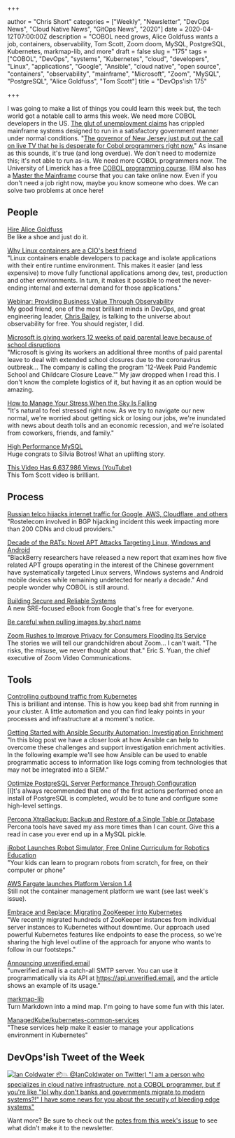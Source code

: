+++

author = "Chris Short"
categories = ["Weekly", "Newsletter", "DevOps News", "Cloud Native News", "GitOps News", "2020"]
date = 2020-04-12T07:00:00Z
description = "COBOL need grows, Alice Goldfuss wants a job, containers, observability, Tom Scott, Zoom doom, MySQL, PostgreSQL, Kubernetes, markmap-lib, and more"
draft = false
slug = "175"
tags = ["COBOL", "DevOps", "systems", "Kubernetes", "cloud", "developers", "Linux", "applications", "Google", "Ansible", "cloud native", "open source", "containers", "observability", "mainframe", "Microsoft", "Zoom", "MySQL", "PostgreSQL", "Alice Goldfuss", "Tom Scott"]
title = "DevOps'ish 175"

+++

I was going to make a list of things you could learn this week but, the tech world got a notable call to arms this week. We need more COBOL developers in the US. [The glut of unemployment claims](https://thenewstack.io/u-s-unemployment-surge-highlights-dire-need-for-cobol-skills/) has crippled mainframe systems designed to run in a satisfactory government manner under normal conditions. "[The governor of New Jersey just put out the call on live TV that he is desperate for Cobol programmers right now.](https://twitter.com/manicode/status/1246497036389793792)" As insane as this sounds, it's true (and long overdue). We don't need to modernize this; it's not able to run as-is. We need more COBOL programmers now. The University of Limerick has a free [COBOL programming course](http://www.csis.ul.ie/cobol/course/Default.htm). IBM also has a [Master the Mainframe](https://www.ibm.com/it-infrastructure/z/education/master-the-mainframe) course that you can take online now. Even if you don't need a job right now, maybe you know someone who does. We can solve two problems at once here!

## People

[Hire Alice Goldfuss](https://blog.alicegoldfuss.com/hire-me/)  
Be like a shoe and just do it.

[Why Linux containers are a CIO's best friend](https://www.ciodive.com/news/linux-containers-kubernetes/575506/)  
"Linux containers enable developers to package and isolate applications with their entire runtime environment. This makes it easier (and less expensive) to move fully functional applications among dev, test, production and other environments. In turn, it makes it possible to meet the never-ending internal and external demand for those applications."

[Webinar: Providing Business Value Through Observability](https://terazo.com/providing-business-value-with-observability/)  
My good friend, one of the most brilliant minds in DevOps, and great engineering leader, [Chris Bailey](https://twitter.com/seebails), is talking to the universe about observability for free. You should register, I did.

[Microsoft is giving workers 12 weeks of paid parental leave because of school disruptions](https://www.cnn.com/2020/04/09/tech/microsoft-12-weeks-parental-leave/index.html)  
"Microsoft is giving its workers an additional three months of paid parental leave to deal with extended school closures due to the coronavirus outbreak... The company is calling the program '12-Week Paid Pandemic School and Childcare Closure Leave.'" My jaw dropped when I read this. I don't know the complete logistics of it, but having it as an option would be amazing.

[How to Manage Your Stress When the Sky Is Falling](https://hbr.org/2020/04/how-to-manage-your-stress-when-the-sky-is-falling)  
"It's natural to feel stressed right now. As we try to navigate our new normal, we're worried about getting sick or losing our jobs, we're inundated with news about death tolls and an economic recession, and we're isolated from coworkers, friends, and family."

[High Performance MySQL](https://blog.dbsmasher.com/2020/04/08/high-performance-mysql.html)  
Huge congrats to Silvia Botros! What an uplifting story.

[This Video Has 6,637,986 Views (YouTube)](https://www.youtube.com/watch?v=BxV14h0kFs0)  
This Tom Scott video is brilliant.

## Process

[Russian telco hijacks internet traffic for Google, AWS, Cloudflare, and others](https://www.zdnet.com/article/russian-telco-hijacks-internet-traffic-for-google-aws-cloudflare-and-others/)  
"Rostelecom involved in BGP hijacking incident this week impacting more than 200 CDNs and cloud providers."

[Decade of the RATs: Novel APT Attacks Targeting Linux, Windows and Android](https://blogs.blackberry.com/en/2020/04/decade-of-the-rats)  
"BlackBerry researchers have released a new report that examines how five related APT groups operating in the interest of the Chinese government have systematically targeted Linux servers, Windows systems and Android mobile devices while remaining undetected for nearly a decade." And people wonder why COBOL is still around.

[Building Secure and Reliable Systems](https://landing.google.com/sre/books/)  
A new SRE-focused eBook from Google that's free for everyone.

[Be careful when pulling images by short name](https://www.redhat.com/en/blog/be-careful-when-pulling-images-short-name)

[Zoom Rushes to Improve Privacy for Consumers Flooding Its Service](https://www.nytimes.com/2020/04/08/business/zoom-video-privacy-security-coronavirus.html)  
The stories we will tell our grandchildren about Zoom... I can't wait. "The risks, the misuse, we never thought about that." Eric S. Yuan, the chief executive of Zoom Video Communications.

## Tools

[Controlling outbound traffic from Kubernetes](https://monzo.com/blog/controlling-outbound-traffic-from-kubernetes)  
This is brilliant and intense. This is how you keep bad shit from running in your cluster. A little automation and you can find leaky points in your processes and infrastructure at a moment's notice.

[Getting Started with Ansible Security Automation: Investigation Enrichment](https://liquidat.wordpress.com/2020/04/09/getting-started-with-ansible-security-automation-investigation-enrichment/)  
"In this blog post we have a closer look at how Ansible can help to overcome these challenges and support investigation enrichment activities. In the following example we'll see how Ansible can be used to enable programmatic access to information like logs coming from technologies that may not be integrated into a SIEM."

[Optimize PostgreSQL Server Performance Through Configuration](https://info.crunchydata.com/blog/optimize-postgresql-server-performance)  
[I]t's always recommended that one of the first actions performed once an install of PostgreSQL is completed, would be to tune and configure some high-level settings.

[Percona XtraBackup: Backup and Restore of a Single Table or Database](https://www.percona.com/blog/2020/04/10/percona-xtrabackup-backup-and-restore-of-a-single-table-or-database/)  
Percona tools have saved my ass more times than I can count. Give this a read in case you ever end up in a MySQL pickle.

[iRobot Launches Robot Simulator, Free Online Curriculum for Robotics Education](https://spectrum.ieee.org/automaton/robotics/home-robots/irobot-launches-robot-simulator-free-online-curriculum-for-robotics-education)  
"Your kids can learn to program robots from scratch, for free, on their computer or phone"

[AWS Fargate launches Platform Version 1.4](https://aws.amazon.com/about-aws/whats-new/2020/04/aws-fargate-launches-platform-version-14/)  
Still not the container management platform we want (see last week's issue).

[Embrace and Replace: Migrating ZooKeeper into Kubernetes](https://product.hubspot.com/blog/zookeeper-to-kubernetes-migration)  
"We recently migrated hundreds of ZooKeeper instances from individual server instances to Kubernetes without downtime. Our approach used powerful Kubernetes features like endpoints to ease the process, so we're sharing the high level outline of the approach for anyone who wants to follow in our footsteps."

[Announcing unverified.email](https://kerestey.net/writing/2020-04-05-announcing-unverified-dot-email.html)  
"unverified.email is a catch-all SMTP server. You can use it programmatically via its API at https://api.unverified.email, and the article shows an example of its usage."

[markmap-lib](https://markmap.js.org/)  
Turn Markdown into a mind map. I'm going to have some fun with this later.

[ManagedKube/kubernetes-common-services](https://github.com/ManagedKube/kubernetes-common-services)  
"These services help make it easier to manage your applications environment in Kubernetes"

## DevOps'ish Tweet of the Week

[![Ian Coldwater 📦💥 @IanColdwater on Twitter) "I am a person who specializes in cloud native infrastructure, not a COBOL programmer, but if you're like "lol why don't banks and governments migrate to modern systems?!" I have some news for you about the security of bleeding edge systems"](["https://shortcdn.com/file/devopsish/175-devopsish-tweet-of-the-week.webp)](https://twitter.com/IanColdwater/status/1246599504930975744)

Want more? Be sure to check out the [notes from this week's issue](https://devopsish.com/175/notes/) to see what didn't make it to the newsletter.
